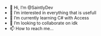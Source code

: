 - 👋 Hi, I’m @SaintlyDev
- 👀 I’m interested in everything that is usefull
- 🌱 I’m currently learning C# with Access
- 💞️ I’m looking to collaborate on idk
- 📫 How to reach me...

<!---
SaintlyDev/SaintlyDev is a ✨ special ✨ repository because its `README.md` (this file) appears on your GitHub profile.
You can click the Preview link to take a look at your changes.
--->
